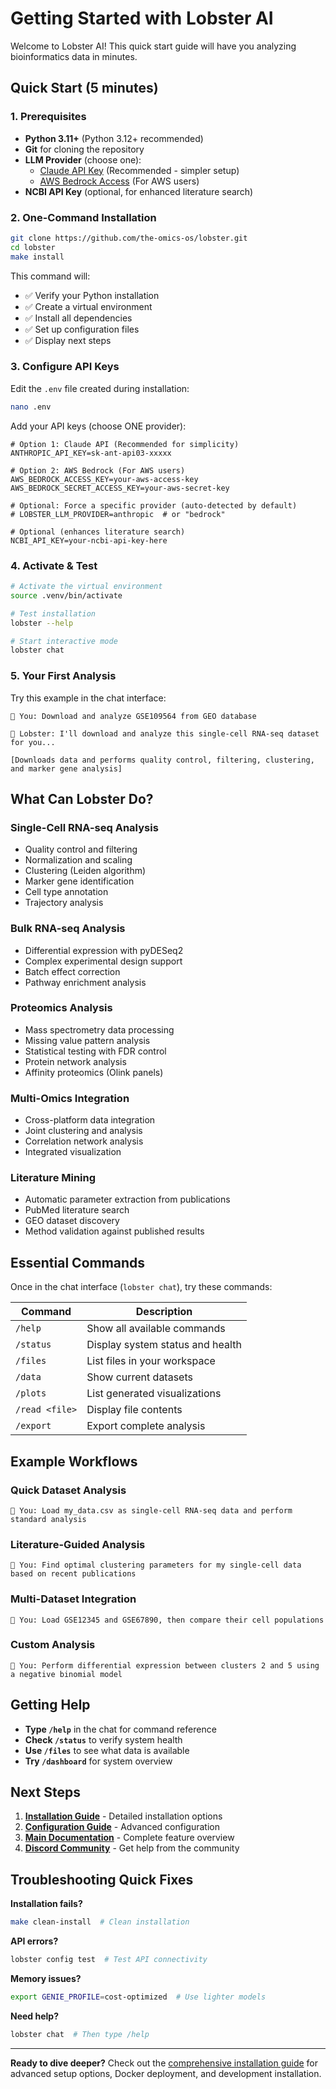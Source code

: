 # Getting Started with Lobster AI

Welcome to Lobster AI! This quick start guide will have you analyzing bioinformatics data in minutes.

## Quick Start (5 minutes)

### 1. Prerequisites
- **Python 3.11+** (Python 3.12+ recommended)
- **Git** for cloning the repository
- **LLM Provider** (choose one):
  - [Claude API Key](https://console.anthropic.com/) (Recommended - simpler setup)
  - [AWS Bedrock Access](https://console.aws.amazon.com/) (For AWS users)
- **NCBI API Key** (optional, for enhanced literature search)

### 2. One-Command Installation

```bash
git clone https://github.com/the-omics-os/lobster.git
cd lobster
make install
```

This command will:
- ✅ Verify your Python installation
- ✅ Create a virtual environment
- ✅ Install all dependencies
- ✅ Set up configuration files
- ✅ Display next steps

### 3. Configure API Keys

Edit the `.env` file created during installation:

```bash
nano .env
```

Add your API keys (choose ONE provider):
```env
# Option 1: Claude API (Recommended for simplicity)
ANTHROPIC_API_KEY=sk-ant-api03-xxxxx

# Option 2: AWS Bedrock (For AWS users)
AWS_BEDROCK_ACCESS_KEY=your-aws-access-key
AWS_BEDROCK_SECRET_ACCESS_KEY=your-aws-secret-key

# Optional: Force a specific provider (auto-detected by default)
# LOBSTER_LLM_PROVIDER=anthropic  # or "bedrock"

# Optional (enhances literature search)
NCBI_API_KEY=your-ncbi-api-key-here
```

### 4. Activate & Test

```bash
# Activate the virtual environment
source .venv/bin/activate

# Test installation
lobster --help

# Start interactive mode
lobster chat
```

### 5. Your First Analysis

Try this example in the chat interface:

```
🦞 You: Download and analyze GSE109564 from GEO database

🦞 Lobster: I'll download and analyze this single-cell RNA-seq dataset for you...

[Downloads data and performs quality control, filtering, clustering, and marker gene analysis]
```

## What Can Lobster Do?

### Single-Cell RNA-seq Analysis
- Quality control and filtering
- Normalization and scaling
- Clustering (Leiden algorithm)
- Marker gene identification
- Cell type annotation
- Trajectory analysis

### Bulk RNA-seq Analysis
- Differential expression with pyDESeq2
- Complex experimental design support
- Batch effect correction
- Pathway enrichment analysis

### Proteomics Analysis
- Mass spectrometry data processing
- Missing value pattern analysis
- Statistical testing with FDR control
- Protein network analysis
- Affinity proteomics (Olink panels)

### Multi-Omics Integration
- Cross-platform data integration
- Joint clustering and analysis
- Correlation network analysis
- Integrated visualization

### Literature Mining
- Automatic parameter extraction from publications
- PubMed literature search
- GEO dataset discovery
- Method validation against published results

## Essential Commands

Once in the chat interface (`lobster chat`), try these commands:

| Command | Description |
|---------|-------------|
| `/help` | Show all available commands |
| `/status` | Display system status and health |
| `/files` | List files in your workspace |
| `/data` | Show current datasets |
| `/plots` | List generated visualizations |
| `/read <file>` | Display file contents |
| `/export` | Export complete analysis |

## Example Workflows

### Quick Dataset Analysis
```
🦞 You: Load my_data.csv as single-cell RNA-seq data and perform standard analysis
```

### Literature-Guided Analysis
```
🦞 You: Find optimal clustering parameters for my single-cell data based on recent publications
```

### Multi-Dataset Integration
```
🦞 You: Load GSE12345 and GSE67890, then compare their cell populations
```

### Custom Analysis
```
🦞 You: Perform differential expression between clusters 2 and 5 using a negative binomial model
```

## Getting Help

- **Type `/help`** in the chat for command reference
- **Check `/status`** to verify system health
- **Use `/files`** to see what data is available
- **Try `/dashboard`** for system overview

## Next Steps

1. **[Installation Guide](02-installation.md)** - Detailed installation options
2. **[Configuration Guide](03-configuration.md)** - Advanced configuration
3. **[Main Documentation](../README.md)** - Complete feature overview
4. **[Discord Community](https://discord.gg/HDTRbWJ8omicsos)** - Get help from the community

## Troubleshooting Quick Fixes

**Installation fails?**
```bash
make clean-install  # Clean installation
```

**API errors?**
```bash
lobster config test  # Test API connectivity
```

**Memory issues?**
```bash
export GENIE_PROFILE=cost-optimized  # Use lighter models
```

**Need help?**
```bash
lobster chat  # Then type /help
```

---

**Ready to dive deeper?** Check out the [comprehensive installation guide](02-installation.md) for advanced setup options, Docker deployment, and development installation.